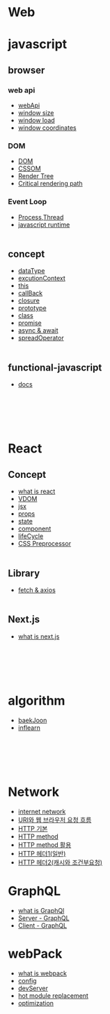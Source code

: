 # Web

# javascript

## browser

### web api

- [webApi](https://github.com/gangpyono/TIL/blob/main/javascript/DreamCoding_browser101/Browser101/API_browser.md)
- [window size](https://github.com/gangpyono/TIL/blob/main/javascript/DreamCoding_browser101/Browser101/window_size.md)
- [window load](https://github.com/gangpyono/TIL/blob/main/javascript/DreamCoding_browser101/Browser101/window_load.md)
- [window coordinates](https://github.com/gangpyono/TIL/blob/main/javascript/DreamCoding_browser101/Browser101/window_coordinates.md)

### DOM

- [DOM](https://github.com/gangpyono/TIL/blob/main/javascript/DreamCoding_browser101/Browser101/DOM.md)
- [CSSOM](https://github.com/gangpyono/TIL/blob/main/javascript/DreamCoding_browser101/Browser101/CSSOM.md)
- [Render Tree](https://github.com/gangpyono/TIL/blob/main/javascript/DreamCoding_browser101/Browser101/Render%20Tree.md)
- [Critical rendering path](https://github.com/gangpyono/TIL/blob/main/javascript/DreamCoding_browser101/Browser101/Critical%20rendering%20path.md)

### Event Loop

- [Process,Thread](https://github.com/gangpyono/TIL/blob/main/javascript/DreamCoding_browser101/Browser101/EventLoop/Process%2CThread.md)
- [javascript runtime](https://github.com/gangpyono/TIL/blob/main/javascript/DreamCoding_browser101/Browser101/EventLoop/Javascript%20runtime.md)
  <br></br>

## concept

- [dataType](https://github.com/gangpyono/TIL/blob/main/javascript/coreJavascript/chapter1_%EB%8D%B0%EC%9D%B4%ED%84%B0%ED%83%80%EC%9E%85.md)
- [excutionContext](https://github.com/gangpyono/TIL/blob/main/javascript/coreJavascript/chapter2_%EC%8B%A4%ED%96%89%20%EC%BB%A8%ED%85%8D%EC%8A%A4%ED%8A%B8.md)
- [this](https://github.com/gangpyono/TIL/blob/main/javascript/coreJavascript/chapter3_this.md)
- [callBack](https://github.com/gangpyono/TIL/blob/main/javascript/coreJavascript/chapter4_callback.md)
- [closure](https://github.com/gangpyono/TIL/blob/main/javascript/coreJavascript/chapter5_%ED%81%B4%EB%A1%9C%EC%A0%80.md)
- [prototype](https://github.com/gangpyono/TIL/blob/main/javascript/coreJavascript/chapter6.prototype.md)
- [class](https://github.com/gangpyono/TIL/blob/main/javascript/coreJavascript/chapter7.class.md)
- [promise](https://github.com/gangpyono/TIL/blob/main/javascript/DreamCoding_browser101/Browser101/javascript/ES6/promise.md)
- [async & await](https://github.com/gangpyono/TIL/blob/main/javascript/DreamCoding_browser101/Browser101/javascript/ES6/async%20%26%20await.md)
- [spreadOperator](https://github.com/gangpyono/TIL/blob/main/javascript/DreamCoding_browser101/Browser101/javascript/ES6/Spread%20Operator.md)
  <br></br>

## functional-javascript

- [docs](https://github.com/gangpyono/TIL/tree/main/javascript/functional-javascript)

<br></br>
<br></br>

# React

## Concept

- [what is react](https://github.com/gangpyono/TIL/blob/main/react/DreamCoding_react/react/what%20is%20react.md)
- [VDOM](https://github.com/gangpyono/TIL/blob/main/react/DreamCoding_react/react/vdom.md)
- [jsx](https://github.com/gangpyono/TIL/blob/main/react/DreamCoding_react/react/jsx.md)
- [props](https://github.com/gangpyono/TIL/blob/main/react/DreamCoding_react/react/props.md)
- [state](https://github.com/gangpyono/TIL/blob/main/react/DreamCoding_react/react/state%EC%9D%B4%ED%95%B4%ED%95%98%EA%B8%B0.md)
- [component](https://github.com/gangpyono/TIL/blob/main/react/DreamCoding_react/react/component.md)
- [lifeCycle](https://github.com/gangpyono/TIL/blob/main/react/DreamCoding_react/react/lifeCycle.md)
- [CSS Preprocessor](https://github.com/gangpyono/TIL/blob/main/react/DreamCoding_react/react/CSS%EC%A0%84%EC%B2%98%EB%A6%AC%EA%B8%B0.md)
  <br></br>

## Library

- [fetch & axios](https://github.com/gangpyono/TIL/blob/main/react/DreamCoding_react/react/fetch%EC%99%80%20axios%EC%9D%98%20%EC%B0%A8%EC%9D%B4.md)
  <br></br>

## Next.js

- [what is next.js](https://github.com/gangpyono/TIL/blob/main/react/Framework/NEXT.js/what%20is%20NEXT.js.md)

<br></br>
<br></br>

# algorithm

- [baekJoon](https://github.com/gangpyono/TIL/tree/main/algorithm/BaekJoon_algorithm_JS)
- [inflearn](https://github.com/gangpyono/TIL/tree/main/algorithm/inflearn_algorithm_JS)

<br></br>
<br></br>

# Network

- [internet network](https://github.com/gangpyono/TIL/blob/main/network/internet%20network.md)
- [URI와 웹 브라우저 요청 흐름](https://github.com/gangpyono/TIL/blob/main/network/URL%EA%B3%BC%20%EC%9B%B9%20%EB%B8%8C%EB%9D%BC%EC%9A%B0%EC%A0%80%20%EC%9A%94%EC%B2%AD%20%ED%9D%90%EB%A6%84.md)
- [HTTP 기본](https://github.com/gangpyono/TIL/blob/main/network/HTTP.md)
- [HTTP method](https://github.com/gangpyono/TIL/blob/main/network/HTTP%20method.md)
- [HTTP method 활용](https://github.com/gangpyono/TIL/blob/main/network/HTTP%20method%20%ED%99%9C%EC%9A%A9.md)
- [HTTP 헤더1(일반)](<https://github.com/gangpyono/TIL/blob/main/network/HTTP%20Header1(%EC%9D%BC%EB%B0%98%ED%97%A4%EB%8D%94).md>)
- [HTTP 헤더2(캐시와 조건부요청)](<https://github.com/gangpyono/TIL/blob/main/network/HTTP%20Header2(%EC%BA%90%EC%8B%9C%20%EC%99%80%20%EC%A1%B0%EA%B1%B4%EB%B6%80%20%EC%9A%94%EC%B2%AD).md>)

# GraphQL

- [what is GraphQl](https://github.com/gangpyono/TIL/blob/main/graphql/what%20is%20graphql.md)
- [Server - GraphQL](https://github.com/gangpyono/TIL/blob/main/graphql/Server-GraphQL.md)
- [Client - GraphQL](https://github.com/gangpyono/TIL/blob/main/graphql/Client-GraphQL.md)

# webPack

- [what is webpack](https://github.com/gangpyono/TIL/blob/main/javascript/webPack/what%20is%20webpack.md)
- [config](https://github.com/gangpyono/TIL/blob/main/javascript/webPack/config.md)
- [devServer](https://github.com/gangpyono/TIL/blob/main/javascript/webPack/devServer.md)
- [hot module replacement](https://github.com/gangpyono/TIL/blob/main/javascript/webPack/hot%20module%20replacement%20.md)
- [optimization](https://github.com/gangpyono/TIL/blob/main/javascript/webPack/optimization.md)
